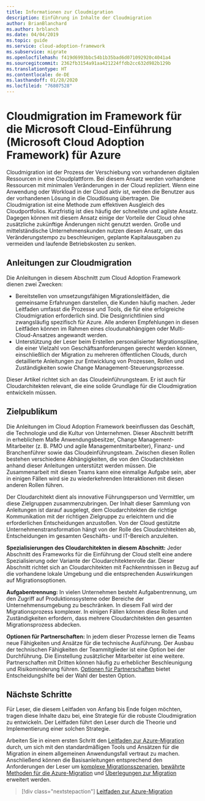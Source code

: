 ```yaml
---
title: Informationen zur Cloudmigration
description: Einführung in Inhalte der Cloudmigration
author: BrianBlanchard
ms.author: brblanch
ms.date: 04/04/2019
ms.topic: guide
ms.service: cloud-adoption-framework
ms.subservice: migrate
ms.openlocfilehash: f419d6993bbc54b1b35bad6d071092920c4041a4
ms.sourcegitcommit: 2362fb3154a91aa421224ffdb2cc632d982b129b
ms.translationtype: HT
ms.contentlocale: de-DE
ms.lasthandoff: 01/28/2020
ms.locfileid: "76807528"
---
```

# <a name="cloud-migration-in-the-microsoft-cloud-adoption-framework-for-azure"></a>Cloudmigration im Framework für die Microsoft Cloud-Einführung (Microsoft Cloud Adoption Framework) für Azure

Cloudmigration ist der Prozess der Verschiebung von vorhandenen digitalen Ressourcen in eine Cloudplattform. Bei diesem Ansatz werden vorhandene Ressourcen mit minimalen Veränderungen in der Cloud repliziert. Wenn eine Anwendung oder Workload in der Cloud aktiv ist, werden die Benutzer aus der vorhandenen Lösung in die Cloudlösung übertragen. Die Cloudmigration ist eine Methode zum effektiven Ausgleich des Cloudportfolios. Kurzfristig ist dies häufig der schnellste und agilste Ansatz. Dagegen können mit diesem Ansatz einige der Vorteile der Cloud ohne zusätzliche zukünftige Änderungen nicht genutzt werden. Große und mittelständische Unternehmenskunden nutzen diesen Ansatz, um das Veränderungstempo zu beschleunigen, geplante Kapitalausgaben zu vermeiden und laufende Betriebskosten zu senken.

## <a name="cloud-migration-guidance"></a>Anleitungen zur Cloudmigration

Die Anleitungen in diesem Abschnitt zum Cloud Adoption Framework dienen zwei Zwecken:

- Bereitstellen von umsetzungsfähigen Migrationsleitfäden, die gemeinsame Erfahrungen darstellen, die Kunden häufig machen. Jeder Leitfaden umfasst die Prozesse und Tools, die für eine erfolgreiche Cloudmigration erforderlich sind. Die Designrichtlinien sind zwangsläufig spezifisch für Azure. Alle anderen Empfehlungen in diesen Leitfäden können im Rahmen eines cloudunabhängigen oder Multi-Cloud-Ansatzes angewandt werden.
- Unterstützung der Leser beim Erstellen personalisierter Migrationspläne, die einer Vielzahl von Geschäftsanforderungen gerecht werden können, einschließlich der Migration zu mehreren öffentlichen Clouds, durch detaillierte Anleitungen zur Entwicklung von Prozessen, Rollen und Zuständigkeiten sowie Change Management-Steuerungsprozesse.

Dieser Artikel richtet sich an das Cloudeinführungsteam. Er ist auch für Cloudarchitekten relevant, die eine solide Grundlage für die Cloudmigration entwickeln müssen.

## <a name="intended-audience"></a>Zielpublikum

Die Anleitungen im Cloud Adoption Framework beeinflussen das Geschäft, die Technologie und die Kultur von Unternehmen. Dieser Abschnitt betrifft in erheblichem Maße Anwendungsbesitzer, Change Management-Mitarbeiter (z. B. PMO und agile Managementmitarbeiter), Finanz- und Branchenführer sowie das Cloudeinführungsteam. Zwischen diesen Rollen bestehen verschiedene Abhängigkeiten, die von den Cloudarchitekten anhand dieser Anleitungen unterstützt werden müssen. Die Zusammenarbeit mit diesen Teams kann eine einmalige Aufgabe sein, aber in einigen Fällen wird sie zu wiederkehrenden Interaktionen mit diesen anderen Rollen führen.

Der Cloudarchitekt dient als innovative Führungsperson und Vermittler, um diese Zielgruppen zusammenzubringen. Der Inhalt dieser Sammlung von Anleitungen ist darauf ausgelegt, dem Cloudarchitekten die richtige Kommunikation mit der richtigen Zielgruppe zu erleichtern und die erforderlichen Entscheidungen anzustoßen. Von der Cloud gestützte Unternehmenstransformation hängt von der Rolle des Cloudarchitekten ab, Entscheidungen im gesamten Geschäfts- und IT-Bereich anzuleiten.

**Spezialisierungen des Cloudarchitekten in diesem Abschnitt:** Jeder Abschnitt des Frameworks für die Einführung der Cloud stellt eine andere Spezialisierung oder Variante der Cloudarchitektenrolle dar. Dieser Abschnitt richtet sich an Cloudarchitekten mit Fachkenntnissen in Bezug auf die vorhandene lokale Umgebung und die entsprechenden Auswirkungen auf Migrationsoptionen.

**Aufgabentrennung:** In vielen Unternehmen besteht Aufgabentrennung, um den Zugriff auf Produktionssysteme oder Bereiche der Unternehmensumgebung zu beschränken. In diesem Fall wird der Migrationsprozess komplexer. In einigen Fällen können diese Rollen und Zuständigkeiten erfordern, dass mehrere Cloudarchitekten den gesamten Migrationsprozess abdecken.

**Optionen für Partnerschaften:** In jedem dieser Prozesse lernen die Teams neue Fähigkeiten und Ansätze für die technische Ausführung. Der Ausbau der technischen Fähigkeiten der Teammitglieder ist eine Option bei der Durchführung. Die Einstellung zusätzlicher Mitarbeiter ist eine weitere. Partnerschaften mit Dritten können häufig zu erheblicher Beschleunigung und Risikominderung führen. [Optionen für Partnerschaften](./migration-considerations/assess/partnership-options.md) bietet Entscheidungshilfe bei der Wahl der besten Option.

## <a name="next-steps"></a>Nächste Schritte

Für Leser, die diesem Leitfaden von Anfang bis Ende folgen möchten, tragen diese Inhalte dazu bei, eine Strategie für die robuste Cloudmigration zu entwickeln. Der Leitfaden führt den Leser durch die Theorie und Implementierung einer solchen Strategie.

Arbeiten Sie in einem ersten Schritt den [Leitfaden zur Azure-Migration](./azure-migration-guide/index.md) durch, um sich mit den standardmäßigen Tools und Ansätzen für die Migration in einem allgemeinen Anwendungsfall vertraut zu machen. Anschließend können die Basisanleitungen entsprechend den Anforderungen der Leser um [komplexe Migrationsszenarien](./expanded-scope/index.md), [bewährte Methoden für die Azure-Migration](./azure-best-practices/index.md) und [Überlegungen zur Migration](./migration-considerations/index.md) erweitert werden.

> [!div class="nextstepaction"]
> [Leitfaden zur Azure-Migration](./azure-migration-guide/index.md)
